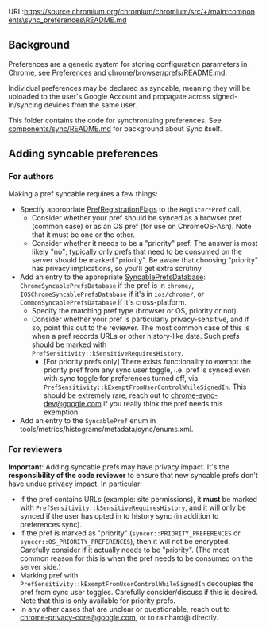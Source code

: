 URL:https://source.chromium.org/chromium/chromium/src/+/main:components\sync_preferences\README.md
## Background

Preferences are a generic system for storing configuration parameters in Chrome,
see [Preferences] and [chrome/browser/prefs/README.md].

Individual preferences may be declared as syncable, meaning they will be
uploaded to the user's Google Account and propagate across signed-in/syncing
devices from the same user.

This folder contains the code for synchronizing preferences. See
[components/sync/README.md] for background about Sync itself.

## Adding syncable preferences

### For authors

Making a pref syncable requires a few things:
* Specify appropriate [PrefRegistrationFlags] to the `Register*Pref` call.
  * Consider whether your pref should be synced as a browser pref (common case)
    or as an OS pref (for use on ChromeOS-Ash). Note that it must be one or the
    other.
  * Consider whether it needs to be a "priority" pref. The answer is most likely
    "no"; typically only prefs that need to be consumed on the server should be
    marked "priority". Be aware that choosing "priority" has privacy
    implications, so you'll get extra scrutiny.
* Add an entry to the appropriate [SyncablePrefsDatabase]:
  `ChromeSyncablePrefsDatabase` if the pref is in `chrome/`,
  `IOSChromeSyncablePrefsDatabase` if it's in `ios/chrome/`, or
  `CommonSyncablePrefsDatabase` if it's cross-platform.
  * Specify the matching pref type (browser or OS, priority or not).
  * Consider whether your pref is particularly privacy-sensitive, and if so,
    point this out to the reviewer. The most common case of this is when a pref
    records URLs or other history-like data. Such prefs should be marked with
    `PrefSensitivity::kSensitiveRequiresHistory`.
    * [For priority prefs only] There exists functionality to exempt the
       priority pref from any sync user toggle, i.e. pref is synced even with
       sync toggle for preferences turned off, via
       `PrefSensitivity::kExemptFromUserControlWhileSignedIn`. This should be
       extremely rare, reach out to chrome-sync-dev@google.com if you really
       think the pref needs this exemption.
* Add an entry to the `SyncablePref` enum in
  tools/metrics/histograms/metadata/sync/enums.xml.

### For reviewers

**Important**: Adding syncable prefs may have privacy impact. It's the
  **responsibility of the code reviewer** to ensure that new syncable prefs
  don't have undue privacy impact. In particular:
* If the pref contains URLs (example: site permissions), it **must** be marked
  with `PrefSensitivity::kSensitiveRequiresHistory`, and it will only be synced
  if the user has opted in to history sync (in addition to preferences sync).
* If the pref is marked as "priority" (`syncer::PRIORITY_PREFERENCES` or
  `syncer::OS_PRIORITY_PREFERENCES`), then it will not be encrypted. Carefully
  consider if it actually needs to be "priority". (The most common reason for
  this is when the pref needs to be consumed on the server side.)
* Marking pref with `PrefSensitivity::kExemptFromUserControlWhileSignedIn`
  decouples the pref from sync user toggles. Carefully consider/discuss if this
  is desired. Note that this is only available for priority prefs.
* In any other cases that are unclear or questionable, reach out to
  chrome-privacy-core@google.com, or to rainhard@ directly.

[Preferences]: https://www.chromium.org/developers/design-documents/preferences/
[chrome/browser/prefs/README.md]: ../../chrome/browser/prefs/README.md
[components/sync/README.md]: ../../components/sync/README.md
[PrefRegistrationFlags]: https://source.chromium.org/chromium/chromium/src/+/main:components/pref_registry/pref_registry_syncable.h?q=PrefRegistrationFlags
[SyncablePrefsDatabase]: https://source.chromium.org/chromium/chromium/src/+/refs/heads/main:components/sync_preferences/syncable_prefs_database.h

